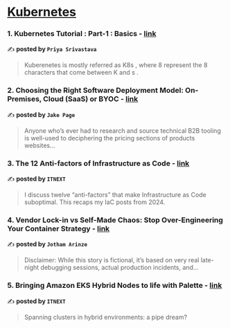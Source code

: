 
<h1><a href=https://medium.com/tag/kubernetes/recommended target="_blank" rel="noopener noreferrer">Kubernetes</a></h1>
<h3>1. Kubernetes Tutorial : Part-1 : Basics - <a href="https://medium.com/@priyasrivastava18official/kubernetes-tutorial-part-1-basics-258ae7cdf334" target="_blank" rel="noopener noreferrer">link</a></h3>

✍️ **posted by `Priya Srivastava`**

<blockquote>Kuberenetes is mostly referred as K8s , where 8 represent the 8 characters that come between K and s .</blockquote>

<h3>2. Choosing the Right Software Deployment Model: On-Premises, Cloud (SaaS) or BYOC - <a href="https://medium.com/@jake.page91/choosing-the-right-software-deployment-model-on-premises-cloud-saas-or-byoc-be3304153f09" target="_blank" rel="noopener noreferrer">link</a></h3>

✍️ **posted by `Jake Page`**

<blockquote>Anyone who’s ever had to research and source technical B2B tooling is well-used to deciphering the pricing sections of products websites…</blockquote>

<h3>3. The 12 Anti-factors of Infrastructure as Code - <a href="https://medium.com/itnext/the-12-anti-factors-of-infrastructure-as-code-acb52fba3ae0" target="_blank" rel="noopener noreferrer">link</a></h3>

✍️ **posted by `ITNEXT`**

<blockquote>I discuss twelve “anti-factors” that make Infrastructure as Code suboptimal. This recaps my IaC posts from 2024.</blockquote>

<h3>4. Vendor Lock-in vs Self-Made Chaos: Stop Over-Engineering Your Container Strategy - <a href="https://medium.com/@DevOpsTrenches/vendor-lock-in-vs-self-made-chaos-stop-over-engineering-your-container-strategy-286d780789f8" target="_blank" rel="noopener noreferrer">link</a></h3>

✍️ **posted by `Jotham Arinze`**

<blockquote>Disclaimer: While this story is fictional, it’s based on very real late-night debugging sessions, actual production incidents, and…</blockquote>

<h3>5. Bringing Amazon EKS Hybrid Nodes to life with Palette - <a href="https://medium.com/itnext/bringing-amazon-eks-hybrid-nodes-to-life-with-palette-584734449503" target="_blank" rel="noopener noreferrer">link</a></h3>

✍️ **posted by `ITNEXT`**

<blockquote>Spanning clusters in hybrid environments: a pipe dream?</blockquote>

